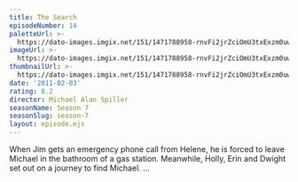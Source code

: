 ```yaml
---
title: The Search
episodeNumber: 14
paletteUrl: >-
  https://dato-images.imgix.net/151/1471788958-rnvFi2jrZciOmU3txExzm0uwr5V.jpg?auto=enhance&ch=DPR%2CWidth&palette=json
imageUrl: >-
  https://dato-images.imgix.net/151/1471788958-rnvFi2jrZciOmU3txExzm0uwr5V.jpg?auto=compress%2Cformat&ch=DPR%2CWidth&w=500
thumbnailUrl: >-
  https://dato-images.imgix.net/151/1471788958-rnvFi2jrZciOmU3txExzm0uwr5V.jpg?auto=enhance&ch=DPR%2CWidth&fit=crop&fm=jpg&h=280&w=500
date: '2011-02-03'
rating: 8.2
director: Michael Alan Spiller
seasonName: Season 7
seasonSlug: season-7
layout: episode.ejs
---
```


When Jim gets an emergency phone call from Helene, he is forced to leave Michael in the bathroom of a gas station. Meanwhile, Holly, Erin and Dwight set out on a journey to find Michael. ...